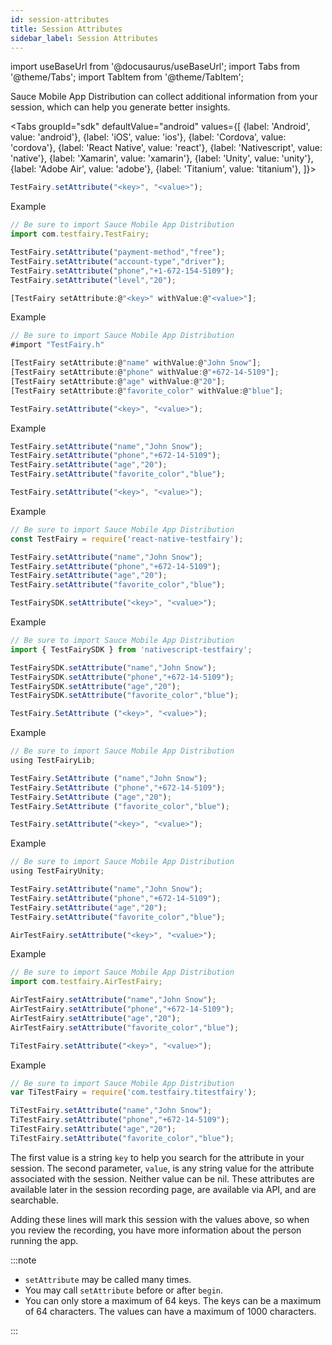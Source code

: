 ```yaml
---
id: session-attributes
title: Session Attributes
sidebar_label: Session Attributes
---
```


import useBaseUrl from '@docusaurus/useBaseUrl';
import Tabs from '@theme/Tabs';
import TabItem from '@theme/TabItem';

Sauce Mobile App Distribution can collect additional information from your session, which can help you generate better insights.

<Tabs
groupId="sdk"
defaultValue="android"
values={[
{label: 'Android', value: 'android'},
{label: 'iOS', value: 'ios'},
{label: 'Cordova', value: 'cordova'},
{label: 'React Native', value: 'react'},
{label: 'Nativescript', value: 'native'},
{label: 'Xamarin', value: 'xamarin'},
{label: 'Unity', value: 'unity'},
{label: 'Adobe Air', value: 'adobe'},
{label: 'Titanium', value: 'titanium'},
]}>

<TabItem value="android">

```js
TestFairy.setAttribute("<key>", "<value>");
```

Example

```js
// Be sure to import Sauce Mobile App Distribution
import com.testfairy.TestFairy;

TestFairy.setAttribute("payment-method","free");
TestFairy.setAttribute("account-type","driver");
TestFairy.setAttribute("phone","+1-672-154-5109");
TestFairy.setAttribute("level","20");
```

</TabItem>

<TabItem value="ios">

```js
[TestFairy setAttribute:@"<key>" withValue:@"<value>"];
```

Example

```js
// Be sure to import Sauce Mobile App Distribution
#import "TestFairy.h"

[TestFairy setAttribute:@"name" withValue:@"John Snow"];
[TestFairy setAttribute:@"phone" withValue:@"+672-14-5109"];
[TestFairy setAttribute:@"age" withValue:@"20"];
[TestFairy setAttribute:@"favorite_color" withValue:@"blue"];
```

</TabItem>

<TabItem value="cordova">

```js
TestFairy.setAttribute("<key>", "<value>");
```

Example

```js
TestFairy.setAttribute("name","John Snow");
TestFairy.setAttribute("phone","+672-14-5109");
TestFairy.setAttribute("age","20");
TestFairy.setAttribute("favorite_color","blue");
```

</TabItem>

<TabItem value="react">

```js
TestFairy.setAttribute("<key>", "<value>");
```

Example

```js
// Be sure to import Sauce Mobile App Distribution
const TestFairy = require('react-native-testfairy');

TestFairy.setAttribute("name","John Snow");
TestFairy.setAttribute("phone","+672-14-5109");
TestFairy.setAttribute("age","20");
TestFairy.setAttribute("favorite_color","blue");
```

</TabItem>

<TabItem value="native">

```js
TestFairySDK.setAttribute("<key>", "<value>");
```

Example

```js
// Be sure to import Sauce Mobile App Distribution
import { TestFairySDK } from 'nativescript-testfairy';

TestFairySDK.setAttribute("name","John Snow");
TestFairySDK.setAttribute("phone","+672-14-5109");
TestFairySDK.setAttribute("age","20");
TestFairySDK.setAttribute("favorite_color","blue");
```

</TabItem>

<TabItem value="xamarin">

```js
TestFairy.SetAttribute ("<key>", "<value>");
```

Example

```js
// Be sure to import Sauce Mobile App Distribution
using TestFairyLib;

TestFairy.SetAttribute ("name","John Snow");
TestFairy.SetAttribute ("phone","+672-14-5109");
TestFairy.SetAttribute ("age","20");
TestFairy.SetAttribute ("favorite_color","blue");
```

</TabItem>

<TabItem value="unity">

```js
TestFairy.setAttribute("<key>", "<value>");
```

Example

```js
// Be sure to import Sauce Mobile App Distribution
using TestFairyUnity;

TestFairy.setAttribute("name","John Snow");
TestFairy.setAttribute("phone","+672-14-5109");
TestFairy.setAttribute("age","20");
TestFairy.setAttribute("favorite_color","blue");
```

</TabItem>

<TabItem value="adobe">

```js
AirTestFairy.setAttribute("<key>", "<value>");
```

Example

```js
// Be sure to import Sauce Mobile App Distribution
import com.testfairy.AirTestFairy;

AirTestFairy.setAttribute("name","John Snow");
AirTestFairy.setAttribute("phone","+672-14-5109");
AirTestFairy.setAttribute("age","20");
AirTestFairy.setAttribute("favorite_color","blue");
```

</TabItem>

<TabItem value="titanium">

```js
TiTestFairy.setAttribute("<key>", "<value>");
```

Example

```js
// Be sure to import Sauce Mobile App Distribution
var TiTestFairy = require('com.testfairy.titestfairy');

TiTestFairy.setAttribute("name","John Snow");
TiTestFairy.setAttribute("phone","+672-14-5109");
TiTestFairy.setAttribute("age","20");
TiTestFairy.setAttribute("favorite_color","blue");
```

</TabItem>

</Tabs>

The first value is a string `key` to help you search for the attribute in your session. The second parameter, `value`, is any string value for the attribute associated with the session. Neither value can be nil. These attributes are available later in the session recording page, are available via API, and are searchable.

Adding these lines will mark this session with the values above, so when you review the recording, you have more information about the person running the app.

:::note

- `setAttribute` may be called many times.
- You may call `setAttribute` before or after `begin`.
- You can only store a maximum of 64 keys. The keys can be a maximum of 64 characters. The values can have a maximum of 1000 characters.

:::
